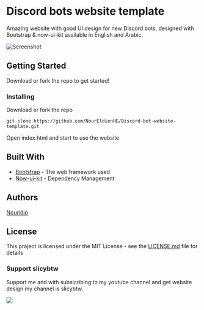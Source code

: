 # Discord bots website template

Amazing website with good UI design for new Discord bots, designed with Bootstrap & now-ui-kit available in English and Arabic.

![Screenshot](https://raw.githubusercontent.com/NourEldienHE/Discord-bot-website-template/master/Screenshot.png)

## Getting Started

Download or fork the repo to get started!

### Installing

Download or fork the repo

```
git clone https://github.com/NourEldienHE/Discord-bot-website-template.git
```

Open index.html and start to use the website 

## Built With

* [Bootstrap](https://getbootstrap.com/) - The web framework used
* [Now-ui-kit](https://demos.creative-tim.com/now-ui-kit/index.html) - Dependency Management

## Authors

[Nouridio](https://github.com/Nouridio)

## License

This project is licensed under the MIT License - see the [LICENSE.md](LICENSE.md) file for details

### Support slicybtw

Support me and with subsicribing to my youtube channel and get website design my channel is slicybtw.

<a href="https://www.buymeacoffee.com/nouridio"><img src="https://img.buymeacoffee.com/button-api/?text=Support Me&emoji=❤️&slug=nouridio&button_colour=40DCA5&font_colour=ffffff&font_family=Poppins&outline_colour=000000&coffee_colour=FFDD00"></a>
